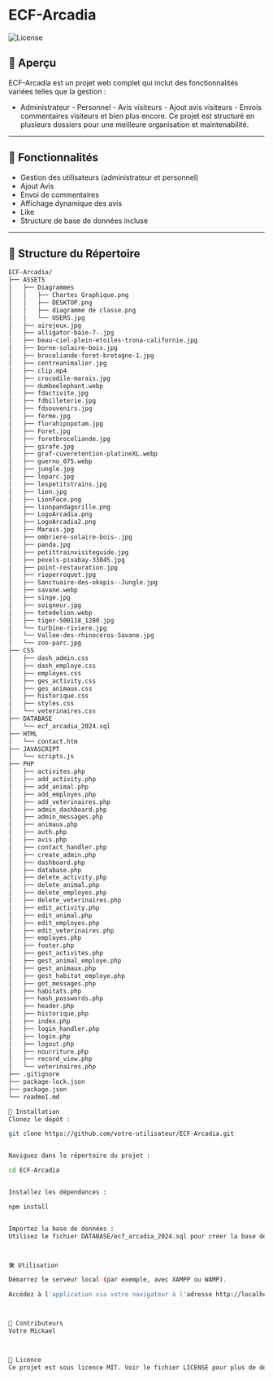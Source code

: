 
# ECF-Arcadia

![License](https://img.shields.io/badge/license-MIT-blue.svg)

## 📍 Aperçu

ECF-Arcadia est un projet web complet qui inclut des fonctionnalités variées telles que la gestion : 
 - Administrateur       - Personnel       - Avis visiteurs        - Ajout avis visiteurs         - Envois commentaires visiteurs et bien plus encore. 
 Ce projet est structuré en plusieurs dossiers pour une meilleure organisation et maintenabilité.

---

## 👾 Fonctionnalités

- Gestion des utilisateurs (administrateur et personnel)
- Ajout Avis
- Envoi de commentaires
- Affichage dynamique des avis
- Like
- Structure de base de données incluse

---

## 📂 Structure du Répertoire

```sh
ECF-Arcadia/
├── ASSETS
│   ├── Diagrammes
│   │   ├── Chartes Graphique.png
│   │   ├── DESKTOP.png
│   │   ├── diagramme de classe.png
│   │   └── USERS.jpg
│   ├── airejeux.jpg
│   ├── alligator-baie-7-.jpg
│   ├── beau-ciel-plein-etoiles-trona-californie.jpg
│   ├── borne-solaire-bois.jpg
│   ├── broceliande-foret-bretagne-1.jpg
│   ├── centreanimalier.jpg
│   ├── clip.mp4
│   ├── crocodile-marais.jpg
│   ├── dumboelephant.webp
│   ├── fdactivite.jpg
│   ├── fdbilleterie.jpg
│   ├── fdsouvenirs.jpg
│   ├── ferme.jpg
│   ├── florahipopotam.jpg
│   ├── Foret.jpg
│   ├── foretbroceliande.jpg
│   ├── girafe.jpg
│   ├── graf-cuveretention-platineXL.webp
│   ├── guerno_075.webp
│   ├── jungle.jpg
│   ├── leparc.jpg
│   ├── lespetitstrains.jpg
│   ├── lion.jpg
│   ├── LionFace.png
│   ├── lionpandagorille.png
│   ├── LogoArcadia.png
│   ├── LogoArcadia2.png
│   ├── Marais.jpg
│   ├── ombriere-solaire-bois-.jpg
│   ├── panda.jpg
│   ├── petittrainvisiteguide.jpg
│   ├── pexels-pixabay-33045.jpg
│   ├── point-restauration.jpg
│   ├── rioperroquet.jpg
│   ├── Sanctuaire-des-okapis--Jungle.jpg
│   ├── savane.webp
│   ├── singe.jpg
│   ├── soigneur.jpg
│   ├── tetedelion.webp
│   ├── tiger-500118_1280.jpg
│   └── turbine-riviere.jpg
│   └── Vallee-des-rhinoceros-Savane.jpg
│   └── zoo-parc.jpg
├── CSS
│   ├── dash_admin.css
│   ├── dash_employe.css
│   ├── employes.css
│   ├── ges_activity.css
│   ├── ges_animaux.css
│   ├── historique.css
│   ├── styles.css
│   └── veterinaires.css
├── DATABASE
│   └── ecf_arcadia_2024.sql
├── HTML
│   └── contact.htm
├── JAVASCRIPT
│   └── scripts.js
├── PHP
│   ├── activites.php
│   ├── add_activity.php
│   ├── add_animal.php
│   ├── add_employes.php
│   ├── add_veterinaires.php
│   ├── admin_dashboard.php
│   ├── admin_messages.php
│   ├── animaux.php
│   ├── auth.php
│   ├── avis.php
│   ├── contact_handler.php
│   ├── create_admin.php
│   ├── dashboard.php
│   ├── database.php
│   ├── delete_activity.php
│   ├── delete_animal.php
│   ├── delete_employes.php
│   ├── delete_veterinaires.php
│   ├── edit_activity.php
│   ├── edit_animal.php
│   ├── edit_employes.php
│   ├── edit_veterinaires.php
│   ├── employes.php
│   ├── footer.php
│   ├── gest_activites.php
│   ├── gest_animal_employe.php
│   ├── gest_animaux.php
│   ├── gest_habitat_employe.php
│   ├── get_messages.php
│   ├── habitats.php
│   ├── hash_passwords.php
│   ├── header.php
│   ├── historique.php
│   ├── index.php
│   ├── login_handler.php
│   ├── login.php
│   ├── logout.php
│   ├── nourriture.php
│   ├── record_view.php
│   └── veterinaires.php
├── .gitignore
├── package-lock.json
├── package.json
└── readmeI.md

🚀 Installation
Clonez le dépôt :

git clone https://github.com/votre-utilisateur/ECF-Arcadia.git


Naviguez dans le répertoire du projet :

cd ECF-Arcadia


Installez les dépendances :

npm install


Importez la base de données :
Utilisez le fichier DATABASE/ecf_arcadia_2024.sql pour créer la base de données.



🛠️ Utilisation

Démarrez le serveur local (par exemple, avec XAMPP ou WAMP).

Accédez à l'application via votre navigateur à l'adresse http://localhost/ECF-Arcadia.



👥 Contributeurs
Votre Mickael



📄 Licence
Ce projet est sous licence MIT. Voir le fichier LICENSE pour plus de détails.
